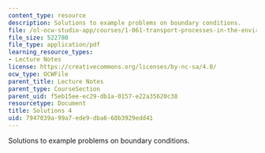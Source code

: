 ```yaml
---
content_type: resource
description: Solutions to example problems on boundary conditions.
file: /ol-ocw-studio-app/courses/1-061-transport-processes-in-the-environment-fall-2008/7947039a99a7ede9dba668b3929edd41_solutions4.pdf
file_size: 522780
file_type: application/pdf
learning_resource_types:
- Lecture Notes
license: https://creativecommons.org/licenses/by-nc-sa/4.0/
ocw_type: OCWFile
parent_title: Lecture Notes
parent_type: CourseSection
parent_uid: f5eb15ee-ec29-db1a-0157-e22a35620c38
resourcetype: Document
title: Solutions 4
uid: 7947039a-99a7-ede9-dba6-68b3929edd41
---
```

Solutions to example problems on boundary conditions.